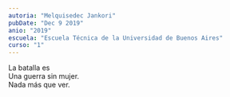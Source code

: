 ```yaml
---
autoria: "Melquisedec Jankori"
pubDate: "Dec 9 2019"
anio: "2019"
escuela: "Escuela Técnica de la Universidad de Buenos Aires"
curso: "1"
---
```


La batalla es\
Una guerra sin mujer.\
Nada más que ver.
